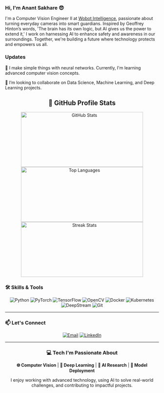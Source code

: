 ### Hi, I'm Anant Sakhare 😎 

<!--
**senhorinfinito/senhorinfinito** is a ✨ _special_ ✨ repository because its `README.md` (this file) appears on your GitHub profile.
-->

I'm a Computer Vision Engineer II at [Wobot Intelligence](https://wobot.ai/), passionate about turning everyday cameras into smart guardians. Inspired by Geoffrey Hinton’s words, 'The brain has its own logic, but AI gives us the power to extend it,' I work on harnessing AI to enhance safety and awareness in our surroundings. Together, we're building a future where technology protects and empowers us all.

### Updates 

🧠 I make simple things with neural networks. Currently, I'm learning advanced computer vision concepts.  

🤝 I’m looking to collaborate on Data Science, Machine Learning, and Deep Learning projects.

<div align="center">
    <h2>🚀 GitHub Profile Stats</h2>
    <img height="180" width="400" src="https://github-readme-stats.vercel.app/api?username=senhorinfinito&show_icons=true&count_private=true&theme=dark" alt="GitHub Stats" />
    <img height="180" width="400" src="https://github-readme-stats.vercel.app/api/top-langs/?username=senhorinfinito&layout=compact&theme=dracula" alt="Top Languages" />
    <img height="180" width="400" src="https://github-readme-streak-stats.herokuapp.com/?user=senhorinfinito&theme=radical" alt="Streak Stats" />
</div>

### 🛠️ **Skills & Tools**

<div align="center">
    <img src="https://img.shields.io/badge/Python-%233776AB.svg?style=for-the-badge&logo=python&logoColor=white" alt="Python" />
    <img src="https://img.shields.io/badge/PyTorch-%23EE4C2C.svg?style=for-the-badge&logo=pytorch&logoColor=white" alt="PyTorch" />
    <img src="https://img.shields.io/badge/TensorFlow-%23FF6F00.svg?style=for-the-badge&logo=tensorflow&logoColor=white" alt="TensorFlow" />
    <img src="https://img.shields.io/badge/OpenCV-%235C3EE8.svg?style=for-the-badge&logo=opencv&logoColor=white" alt="OpenCV" />
    <img src="https://img.shields.io/badge/Docker-%232496ED.svg?style=for-the-badge&logo=docker&logoColor=white" alt="Docker" />
    <img src="https://img.shields.io/badge/Kubernetes-%23326CE5.svg?style=for-the-badge&logo=kubernetes&logoColor=white" alt="Kubernetes" />
    <img src="https://img.shields.io/badge/DeepStream-%230F72B9.svg?style=for-the-badge&logo=nvidia&logoColor=white" alt="DeepStream" />
    <img src="https://img.shields.io/badge/Git-%23F05032.svg?style=for-the-badge&logo=git&logoColor=white" alt="Git" />
</div>

---

### 📫 **Let's Connect**

<div align="center">
    <a href="mailto:anantsakhare12@gmail.com"><img src="https://img.shields.io/badge/Email-%23D14836.svg?style=for-the-badge&logo=gmail&logoColor=white" alt="Email" /></a>
    <a href="https://www.linkedin.com/in/anantsakhare/"><img src="https://img.shields.io/badge/LinkedIn-%230077B5.svg?style=for-the-badge&logo=linkedin&logoColor=white" alt="LinkedIn" /></a>
</div>

---

<div align="center">
    <h3>💻 Tech I'm Passionate About</h3>
    <p>
        <b>🌐 Computer Vision</b> |  <b>🧠 Deep Learning</b> | <b>🔬 AI Research</b> | <b>🚀 Model Deployment</b>
    </p>
    <p>
        I enjoy working with advanced technology, using AI to solve real-world challenges, and contributing to impactful projects.
    </p>
</div>
